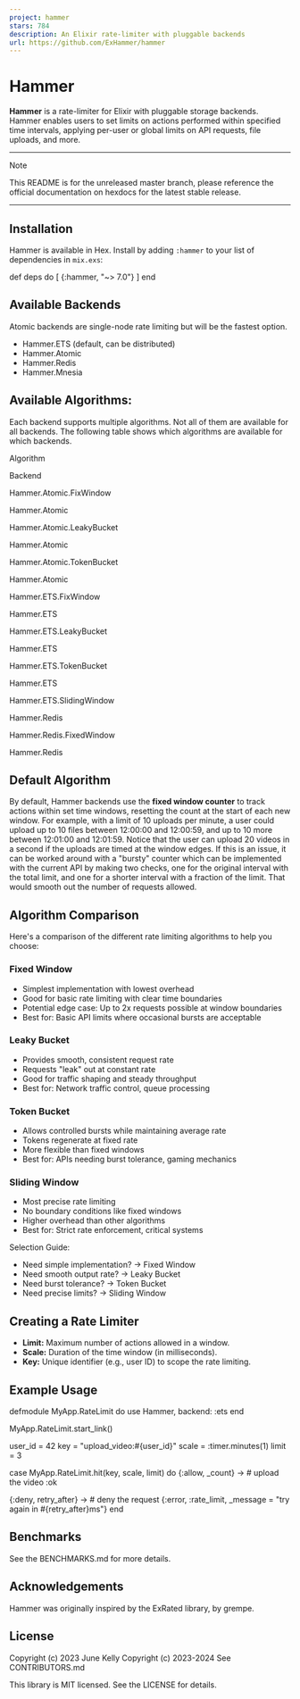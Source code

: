 ```yaml
---
project: hammer
stars: 784
description: An Elixir rate-limiter with pluggable backends
url: https://github.com/ExHammer/hammer
---
```


Hammer
======

**Hammer** is a rate-limiter for Elixir with pluggable storage backends. Hammer enables users to set limits on actions performed within specified time intervals, applying per-user or global limits on API requests, file uploads, and more.

* * *

Note

This README is for the unreleased master branch, please reference the official documentation on hexdocs for the latest stable release.

* * *

Installation
------------

Hammer is available in Hex. Install by adding `:hammer` to your list of dependencies in `mix.exs`:

def deps do
  \[
    {:hammer, "~> 7.0"}
  \]
end

Available Backends
------------------

Atomic backends are single-node rate limiting but will be the fastest option.

-   Hammer.ETS (default, can be distributed)
-   Hammer.Atomic
-   Hammer.Redis
-   Hammer.Mnesia

Available Algorithms:
---------------------

Each backend supports multiple algorithms. Not all of them are available for all backends. The following table shows which algorithms are available for which backends.

Algorithm

Backend

Hammer.Atomic.FixWindow

Hammer.Atomic

Hammer.Atomic.LeakyBucket

Hammer.Atomic

Hammer.Atomic.TokenBucket

Hammer.Atomic

Hammer.ETS.FixWindow

Hammer.ETS

Hammer.ETS.LeakyBucket

Hammer.ETS

Hammer.ETS.TokenBucket

Hammer.ETS

Hammer.ETS.SlidingWindow

Hammer.Redis

Hammer.Redis.FixedWindow

Hammer.Redis

Default Algorithm
-----------------

By default, Hammer backends use the **fixed window counter** to track actions within set time windows, resetting the count at the start of each new window. For example, with a limit of 10 uploads per minute, a user could upload up to 10 files between 12:00:00 and 12:00:59, and up to 10 more between 12:01:00 and 12:01:59. Notice that the user can upload 20 videos in a second if the uploads are timed at the window edges. If this is an issue, it can be worked around with a "bursty" counter which can be implemented with the current API by making two checks, one for the original interval with the total limit, and one for a shorter interval with a fraction of the limit. That would smooth out the number of requests allowed.

Algorithm Comparison
--------------------

Here's a comparison of the different rate limiting algorithms to help you choose:

### Fixed Window

-   Simplest implementation with lowest overhead
-   Good for basic rate limiting with clear time boundaries
-   Potential edge case: Up to 2x requests possible at window boundaries
-   Best for: Basic API limits where occasional bursts are acceptable

### Leaky Bucket

-   Provides smooth, consistent request rate
-   Requests "leak" out at constant rate
-   Good for traffic shaping and steady throughput
-   Best for: Network traffic control, queue processing

### Token Bucket

-   Allows controlled bursts while maintaining average rate
-   Tokens regenerate at fixed rate
-   More flexible than fixed windows
-   Best for: APIs needing burst tolerance, gaming mechanics

### Sliding Window

-   Most precise rate limiting
-   No boundary conditions like fixed windows
-   Higher overhead than other algorithms
-   Best for: Strict rate enforcement, critical systems

Selection Guide:

-   Need simple implementation? → Fixed Window
-   Need smooth output rate? → Leaky Bucket
-   Need burst tolerance? → Token Bucket
-   Need precise limits? → Sliding Window

Creating a Rate Limiter
-----------------------

-   **Limit:** Maximum number of actions allowed in a window.
-   **Scale:** Duration of the time window (in milliseconds).
-   **Key:** Unique identifier (e.g., user ID) to scope the rate limiting.

Example Usage
-------------

defmodule MyApp.RateLimit do
  use Hammer, backend: :ets
end

MyApp.RateLimit.start\_link()

user\_id \= 42
key \= "upload\_video:#{user\_id}"
scale \= :timer.minutes(1)
limit \= 3

case MyApp.RateLimit.hit(key, scale, limit) do
  {:allow, \_count} \->
    \# upload the video
    :ok

  {:deny, retry\_after} \->
    \# deny the request
    {:error, :rate\_limit, \_message \= "try again in #{retry\_after}ms"}
end

Benchmarks
----------

See the BENCHMARKS.md for more details.

Acknowledgements
----------------

Hammer was originally inspired by the ExRated library, by grempe.

License
-------

Copyright (c) 2023 June Kelly Copyright (c) 2023-2024 See CONTRIBUTORS.md

This library is MIT licensed. See the LICENSE for details.
